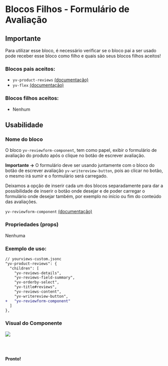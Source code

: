 # Blocos Filhos - Formulário de Avaliação

## Importante

Para utilizar esse bloco, é necessário verificar se o bloco pai a ser usado pode receber esse bloco como filho e quais são seus blocos filhos aceitos!

### Blocos pais aceitos:

 - `yv-product-reviews` [(documentação)](https://github.com/yourviewsbyhiplatform/documentacoes/blob/master/Instala%C3%A7%C3%A3o%20personaliz%C3%A1vel%20-%20Bloco%20de%20reviews.md)
 - `yv-flex` [(documentação)](https://github.com/yourviewsbyhiplatform/documentacoes/blob/master/Blocos%20Filhos%20-%20Flex%20Box.md)

### Blocos filhos aceitos:

- Nenhum
 
## Usabilidade

### Nome do bloco

O bloco `yv-reviewform-component`, tem como papel, exibir o formulário de avaliação do produto após o clique no botão de escrever avaliação.

**Importante ->** O formulário deve ser usando juntamente com o bloco do botão de escrever avaliação `yv-writereview-button`, pois ao clicar no botão, o mesmo irá sumir e o formulário será carregado. 

Deixamos a opção de inserir cada um dos blocos separadamente para dar a possibilidade de inserir o botão onde desejar e de poder carregar o formulário onde desejar também, por exemplo no início ou fim do conteúdo das avaliações.

`yv-reviewform-component` [(documentação)](https://github.com/yourviewsbyhiplatform/documentacoes/blob/master/Blocos%20Filhos%20-%20Bot%C3%A3o%20de%20Escrever%20Avalia%C3%A7%C3%A3o.md)

### Propriedades (props)

Nenhuma

### Exemplo de uso:

```diff
// yourviews-custom.jsonc
"yv-product-reviews": {
  "children": [
    "yv-reviews-details",
    "yv-reviews-field-summary",
    "yv-orderby-select",
    "yv-title#reviews",
    "yv-reviews-content",
    "yv-writereview-button",
+   "yv-reviewform-component"
  ]
},
```

### Visual do Componente
![](https://i.imgur.com/Uuo0P1a.png)

<br>
<br>

**Pronto!**
<!--stackedit_data:
eyJoaXN0b3J5IjpbNTg0OTc1MDI1LC0zMzYxMTc0NDddfQ==
-->